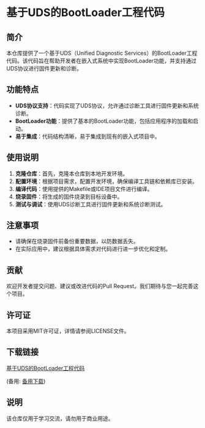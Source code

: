 # 基于UDS的BootLoader工程代码

## 简介

本仓库提供了一个基于UDS（Unified Diagnostic Services）的BootLoader工程代码。该代码旨在帮助开发者在嵌入式系统中实现BootLoader功能，并支持通过UDS协议进行固件更新和诊断。

## 功能特点

- **UDS协议支持**：代码实现了UDS协议，允许通过诊断工具进行固件更新和系统诊断。
- **BootLoader功能**：提供了基本的BootLoader功能，包括应用程序的加载和启动。
- **易于集成**：代码结构清晰，易于集成到现有的嵌入式项目中。

## 使用说明

1. **克隆仓库**：首先，克隆本仓库到本地开发环境。
2. **配置环境**：根据项目需求，配置开发环境，确保编译工具链和依赖库已安装。
3. **编译代码**：使用提供的Makefile或IDE项目文件进行编译。
4. **烧录固件**：将生成的固件烧录到目标设备中。
5. **测试与调试**：使用UDS诊断工具进行固件更新和系统诊断测试。

## 注意事项

- 请确保在烧录固件前备份重要数据，以防数据丢失。
- 在实际应用中，建议根据具体需求对代码进行进一步优化和定制。

## 贡献

欢迎开发者提交问题、建议或改进代码的Pull Request。我们期待与您一起完善这个项目。

## 许可证

本项目采用MIT许可证，详情请参阅LICENSE文件。

## 下载链接
[基于UDS的BootLoader工程代码](https://pan.quark.cn/s/6fe3eb8b4ca6) 

(备用: [备用下载](https://pan.baidu.com/s/1l56VpIYy00mLZFse9VhKYQ?pwd=1234))

## 说明

该仓库仅用于学习交流，请勿用于商业用途。
